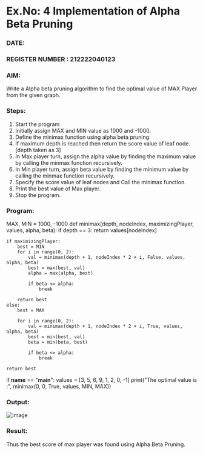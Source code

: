 # Ex.No: 4   Implementation of Alpha Beta Pruning 
### DATE:                                                                            
### REGISTER NUMBER : 212222040123
### AIM: 
Write a Alpha beta pruning algorithm to find the optimal value of MAX Player from the given graph.
### Steps:
1. Start the program
2. Initially  assign MAX and MIN value as 1000 and -1000.
3.  Define the minimax function  using alpha beta pruning
4.  If maximum depth is reached then return the score value of leaf node. [depth taken as 3]
5.  In Max player turn, assign the alpha value by finding the maximum value by calling the minmax function recursively.
6.  In Min player turn, assign beta value by finding the minimum value by calling the minmax function recursively.
7.  Specify the score value of leaf nodes and Call the minimax function.
8.  Print the best value of Max player.
9.  Stop the program. 

### Program:

MAX, MIN = 1000, -1000 
def minimax(depth, nodeIndex, maximizingPlayer, values, alpha, beta):
    if depth == 3: 
        return values[nodeIndex] 
 
    if maximizingPlayer:
        best = MIN 
        for i in range(0, 2):
            val = minimax(depth + 1, nodeIndex * 2 + i, False, values, alpha, beta) 
            best = max(best, val) 
            alpha = max(alpha, best)
 
            if beta <= alpha: 
                break 
 
        return best
    else:
        best = MAX 
  
        for i in range(0, 2):
            val = minimax(depth + 1, nodeIndex * 2 + i, True, values, alpha, beta) 
            best = min(best, val) 
            beta = min(beta, best)
 
            if beta <= alpha:
                break 
 
    return best 

if __name__ == "__main__":
    values = [3, 5, 6, 9, 1, 2, 0, -1]
    print("The optimal value is :", minimax(0, 0, True, values, MIN, MAX))









### Output:

![image](https://github.com/user-attachments/assets/cc10ce8d-a671-4efd-89f4-aa2bf889fff8)


### Result:
Thus the best score of max player was found using Alpha Beta Pruning.
